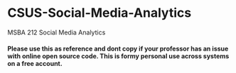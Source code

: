 # CSUS-Social-Media-Analytics
MSBA 212 Social Media Analytics

#### Please use this as reference and dont copy if your professor has an issue with online open source code. This is formy personal use across systems on a free account. 
